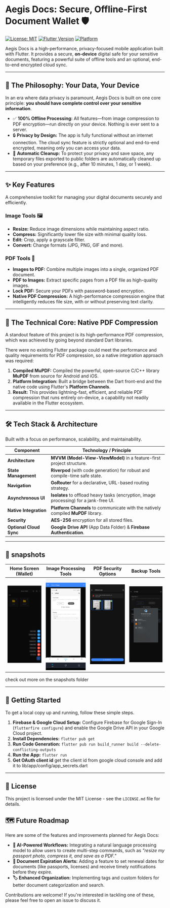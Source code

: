 # Aegis Docs: Secure, Offline-First Document Wallet 🛡️

[![License: MIT](https://img.shields.io/badge/License-MIT-yellow.svg)](https://opensource.org/licenses/MIT)
[![Flutter Version](https://img.shields.io/badge/Flutter-3.19%2B-blue)](https://flutter.dev)
[![Platform](https://img.shields.io/badge/Platform-Android-green.svg)]()

Aegis Docs is a high-performance, privacy-focused mobile application built with Flutter. It provides a secure, **on-device** digital safe for your sensitive documents, featuring a powerful suite of offline tools and an optional, end-to-end encrypted cloud sync.

---

## 🧠 The Philosophy: Your Data, Your Device

In an era where data privacy is paramount, Aegis Docs is built on one core principle: **you should have complete control over your sensitive information**.

* ✅ **100% Offline Processing:** All features—from image compression to PDF encryption—run directly on your device. Nothing is ever sent to a server.
* 🔒 **Privacy by Design:** The app is fully functional without an internet connection. The cloud sync feature is strictly optional and end-to-end encrypted, meaning only you can access your data.
* 🧹 **Automatic Cleanup:** To protect your privacy and save space, any temporary files exported to public folders are automatically cleaned up based on your preference (e.g., after 10 minutes, 1 day, or 1 week).

---

## ✨ Key Features

A comprehensive toolkit for managing your digital documents securely and efficiently.

### Image Tools 🖼️
- **Resize:** Reduce image dimensions while maintaining aspect ratio.
- **Compress:** Significantly lower file size with minimal quality loss.
- **Edit:** Crop, apply a grayscale filter.
- **Convert:** Change formats (JPG, PNG, GIF and more).

### PDF Tools 📄
- **Images to PDF:** Combine multiple images into a single, organized PDF document.
- **PDF to Images:** Extract specific pages from a PDF file as high-quality images.
- **Lock PDF:** Secure your PDFs with password-based encryption.
- **Native PDF Compression:** A high-performance compression engine that intelligently reduces file size, with or without preserving text clarity.

---

## 🚀 The Technical Core: Native PDF Compression

A standout feature of this project is its high-performance PDF compression, which was achieved by going beyond standard Dart libraries.

There were no existing Flutter package could meet the performance and quality requirements for PDF compression, so a native integration approach was required:
1.  **Compiled MuPDF:** Compiled the powerful, open-source C/C++ library **MuPDF** from source for Android and iOS.
2.  **Platform Integration:** Built a bridge between the Dart front-end and the native code using Flutter's **Platform Channels**.
3.  **Result:** This provides lightning-fast, efficient, and reliable PDF compression that runs entirely on-device, a capability not readily available in the Flutter ecosystem.

---

## 🛠️ Tech Stack & Architecture

Built with a focus on performance, scalability, and maintainability.

| Component                 | Technology / Principle                                                              |
| ------------------------- | ----------------------------------------------------------------------------------- |
| **Architecture** | **MVVM (Model-View-ViewModel)** in a feature-first project structure.               |
| **State Management** | **Riverpod** (with code generation) for robust and compile-time safe state.         |
| **Navigation** | **GoRouter** for a declarative, URL-based routing strategy.                         |
| **Asynchronous UI** | **Isolates** to offload heavy tasks (encryption, image processing) for a jank-free UI. |
| **Native Integration** | **Platform Channels** to communicate with the natively compiled **MuPDF** library.    |
| **Security** | **AES-256** encryption for all stored files.                                        |
| **Optional Cloud Sync** | **Google Drive API** (App Data Folder) & **Firebase Authentication**.                 |

---

## 📸 snapshots

| Home Screen (Wallet) | Image Processing Tools | PDF Security Options | Backup Tools |
| --------------------- | ---------------------- | -------------------- | ------------- |
| ![Home Screen](snapshots/fab.png) | ![Image Tools](snapshots/crop.png) | ![PDF Tools](snapshots/pdf_to_image.png) | ![Backup Tools](snapshots/restore.png) |


check out more on the snapshots folder

---

## 🚀 Getting Started

To get a local copy up and running, follow these simple steps.

1.  **Firebase & Google Cloud Setup:** Configure Firebase for Google Sign-In (`flutterfire configure`) and enable the Google Drive API in your Google Cloud project.
2.  **Install Dependencies:** `flutter pub get`
3.  **Run Code Generation:** `flutter pub run build_runner build --delete-conflicting-outputs`
4.  **Run the App:** `flutter run`
5.  **Get OAuth client id** get the client id from google cloud console and add it to lib/app/config/app_secrets.dart

---

## 📄 License

This project is licensed under the MIT License - see the `LICENSE.md` file for details.

## 🗺️ Future Roadmap

Here are some of the features and improvements planned for Aegis Docs:

* **🤖 AI-Powered Workflows:** Integrating a natural language processing model to allow users to create multi-step commands, such as *"resize my passport photo, compress it, and save as a PDF."*
* **📅 Document Expiration Alerts:** Adding a feature to set renewal dates for documents (like passports, licenses) and receive timely notifications before they expire.
* **🏷️ Enhanced Organization:** Implementing tags and custom folders for better document categorization and search.

Contributions are welcome! If you're interested in tackling one of these, please feel free to open an issue to discuss it.
